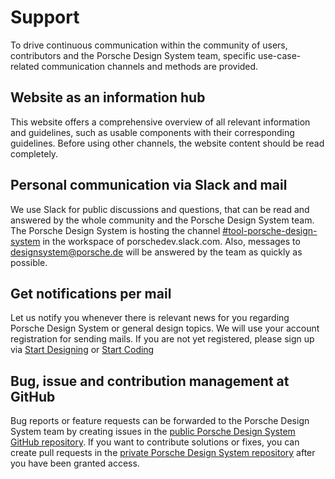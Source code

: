# Support

To drive continuous communication within the community of users, contributors and the Porsche Design System team, specific use-case-related communication channels and methods are provided.

## Website as an information hub
This website offers a comprehensive overview of all relevant information and guidelines, such as usable components with their corresponding guidelines. Before using other channels, the website content should be read completely.

## Personal communication via Slack and mail
We use Slack for public discussions and questions, that can be read and answered by the whole community and the Porsche Design System team. The Porsche Design System is hosting the channel [#tool-porsche-design-system](https://porschedev.slack.com/app_redirect?channel=tool-porsche-design-system) in the workspace of porschedev.slack.com. Also, messages to designsystem@porsche.de will be answered by the team as quickly as possible.

## Get notifications per mail
Let us notify you whenever there is relevant news for you regarding Porsche Design System or general design topics. We will use your account registration for sending mails. If you are not yet registered, please sign up via [Start Designing](/start-designing/introduction) or [Start Coding](/start-coding/introduction)

## Bug, issue and contribution management at GitHub
Bug reports or feature requests can be forwarded to the Porsche Design System team by creating issues in the [public Porsche Design System GitHub repository](https://github.com/porscheui/porsche-ui-contribution). If you want to contribute solutions or fixes, you can create pull requests in the [private Porsche Design System repository](https://github.com/porscheui/porsche-design-system) after you have been granted access.